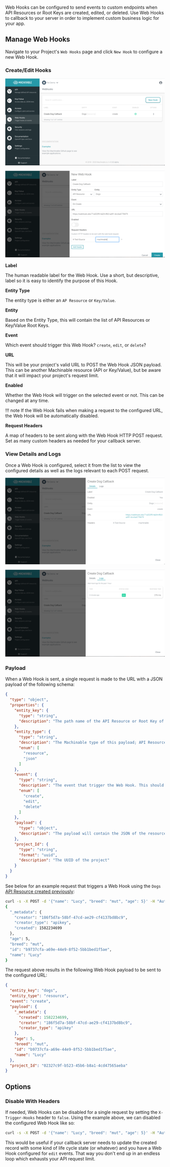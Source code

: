 Web Hooks can be configured to send events to custom endpoints when API Resources or Root Keys are created, edited, or deleted. Use Web Hooks to callback to your server in order to implement custom business logic for your app.

## Manage Web Hooks

Navigate to your Project's `Web Hooks` page and click `New Hook` to configure a new Web Hook.

### Create/Edit Hooks

![details](../img/final/hook_list.png "New Web Hook")

![details](../img/final/create_hook.png "New Web Hook")

**Label**

The human readable label for the Web Hook. Use a short, but descriptive, label so it is easy to identify the purpose of this Hook.

**Entity Type**

The entity type is either an `AP Resource` or `Key/Value`.

**Entity**

Based on the Entity Type, this will contain the list of API Resources or Key/Value Root Keys.

**Event**

Which event should trigger this Web Hook? `create`, `edit`, or `delete`?

**URL**

This will be your project's valid URL to POST the Web Hook JSON payload. This can be another Machinable resource (API or Key/Value), but be aware that it will impact your project's request limit.

**Enabled**

Whether the Web Hook will trigger on the selected event or not. This can be changed at any time.

!!! note
    If the Web Hook fails when making a request to the configured URL, the Web Hook will be automatically disabled.

**Request Headers**

A map of headers to be sent along with the Web Hook HTTP POST request. Set as many custom headers as needed for your callback server.

### View Details and Logs

Once a Web Hook is configured, select it from the list to view the configured details as well as the logs relevant to each POST request.

![details](../img/final/hook_details.png "Hook Details")

![details](../img/final/hook_logs.png "Hook Logs")

### Payload

When a Web Hook is sent, a single request is made to the URL with a JSON payload of the following schema:

```json
{
  "type": "object",
  "properties": {
    "entity_key": {
      "type": "string",
      "description": "The path name of the API Resource or Root Key of the Key/Value."
    },
    "entity_type": {
      "type": "string",
      "description": "The Machinable type of this payload; API Resource(resource) or Key/Value(json)",
      "enum": [
        "resource",
        "json"
      ]
    },
    "event": {
      "type": "string",
      "description": "The event that trigger the Web Hook. This should match the configured event.",
      "enum": [
        "create",
        "edit",
        "delete"
      ]
    },
    "payload": {
      "type": "object",
      "description": "The payload will contain the JSON of the resource relevant to this Web Hook event."
    },
    "project_Id": {
      "type": "string",
      "format": "uuid",
      "description": "The UUID of the project"
    }
  }
}
```

See below for an example request that triggers a Web Hook using the `Dogs` [API Resource created previously](./resources.md):

```sh
curl -s -X POST -d '{"name": "Lucy", "breed": "mut", "age": 5}' -H "Authorization: apikey $API_KEY" https://pet-demo.machinable.io/api/dogs | jq "."
{
  "_metadata": {
    "creator": "186f5d7a-58bf-47cd-ae29-cf4137bd8bc9",
    "creator_type": "apikey",
    "created": 1582234699
  },
  "age": 5,
  "breed": "mut",
  "id": "b9737cfa-a69e-44e9-8f52-5bb1bed1f5ae",
  "name": "Lucy"
}
```

The request above results in the following Web Hook payload to be sent to the configured URL:

```json
{
  "entity_key": "dogs",
  "entity_type": "resource",
  "event": "create",
  "payload": {
    "_metadata": {
      "created": 1582234699,
      "creator": "186f5d7a-58bf-47cd-ae29-cf4137bd8bc9",
      "creator_type": "apikey"
    },
    "age": 5,
    "breed": "mut",
    "id": "b9737cfa-a69e-44e9-8f52-5bb1bed1f5ae",
    "name": "Lucy"
  },
  "project_Id": "02327c9f-b523-45b6-b8a1-4cd47565aeba"
}
```

## Options

### Disable With Headers

If needed, Web Hooks can be disabled for a single request by setting the `X-Trigger-Hooks` header to `false`. Using the example above, we can disabled the configured Web Hook like so:

```sh
curl -s -X POST -d '{"name": "Lucy", "breed": "mut", "age": 5}' -H "Authorization: apikey $API_KEY" -H "X-Trigger-Hooks: false" https://pet-demo.machinable.io/api/dogs
```

This would be useful if your callback server needs to update the created record with some kind of life cycle state (or whatever) and you have a Web Hook configured for `edit` events. That way you don't end up in an endless loop which exhausts your API request limit.
